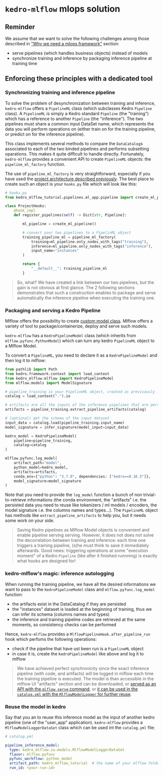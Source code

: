 # ``kedro-mlflow`` mlops solution

## Reminder

We assume that we want to solve the following challenges among those described in ["Why we need a mlops framework"](./01_why_framework.md) section:

- serve pipelines (which handles business objects) instead of models
- synchronize training and inference by packaging inference pipeline at training time

## Enforcing these principles with a dedicated tool

### Synchronizing training and inference pipeline

To solve the problem of desynchronization between training and inference, ``kedro-mlflow`` offers a `PipelineML` class (which subclasses Kedro `Pipeline` class). A `PipelineML` is simply a Kedro standard ``Pipeline`` (the "training") which has a reference to another ``Pipeline`` (the "inference"). The two pipelines must share a common input DataSet name, which represents the data you will perform operations on (either train on for the training pipeline, or predict on for the inference pipeline).

This class implements several methods to compare the ``DataCatalog``s associated to each of the two binded pipelines and performs subsetting oparations. This makes it quite difficult to handle directly. Fortunately, ``kedro-mlflow`` provides a convenient API to create ``PipelineML`` objects: the ``pipeline_ml_factory`` function.

The use of ``pipeline_ml_factory`` is very straightforward, especially if you have used the [project architecture described previously](./02_ml_project_components.md). The best place to create such an object is your `hooks.py` file which will look like this:

```python
# hooks.py
from kedro_mlflow_tutorial.pipelines.ml_app.pipeline import create_ml_pipeline

class ProjectHooks:
    @hook_impl
    def register_pipelines(self) -> Dict[str, Pipeline]:

        ml_pipeline = create_ml_pipeline()

        # convert your two pipelines to a PipelinML object
        training_pipeline_ml = pipeline_ml_factory(
            training=ml_pipeline.only_nodes_with_tags("training"),
            inference=ml_pipeline.only_nodes_with_tags("inference"),
            input_name="instances"
        )

        return {
            "__default__": training_pipeline_ml
        }

```

> So, what? We have created a link between our two pipelines, but the gain is not obvious at first glance. The 2 following sections demonstrates that such a construction enables to package and serve automatically the inference pipeline when executing the training one.

### Packaging and serving a Kedro Pipeline

Mlflow offers the possibility to create [custom model class](https://www.mlflow.org/docs/latest/models.html#custom-python-models). Mlflow offers a variety of tool to package/containerize, deploy and serve such models.

``kedro-mlflow`` has a ``KedroPipelineModel`` class (which inherits from ``mlflow.pyfunc.PythonModel``) which can turn any kedro ``PipelineML`` object to a Mlflow Model.

To convert a ``PipelineML``, you need to declare it as a ``KedroPipelineModel`` and then log it to mlflow:

```python
from pathlib import Path
from kedro.framework.context import load_context
from kedro_mlflow.mlflow import KedroPipelineModel
from mlflow.models import ModelSignature

# pipeline_training is your PipelineML object, created as previsously
catalog = load_context(".").io

# artifacts are all the inputs of the inference pipelines that are persisted in the catalog
artifacts = pipeline_training.extract_pipeline_artifacts(catalog)

# (optional) get the schema of the input dataset
input_data = catalog.load(pipeline_training.input_name)
model_signature = infer_signature(model_input=input_data)

kedro_model = KedroPipelineModel(
    pipeline=pipeline_training,
    catalog=catalog
)

mlflow.pyfunc.log_model(
    artifact_path="model",
    python_model=kedro_model,
    artifacts=artifacts,
    conda_env={"python": "3.7.0", dependencies: ["kedro==0.16.5"]},
    model_signature=model_signature
)
```

Note that you need to provide the ``log_model`` function a bunch of non trivial-to-retrieve informations (the conda environment, the "artifacts" i.e. the persisted data you need to reuse like tokenizers / ml models / encoders, the model signature i.e. the columns names and types...). The ``PipelineML`` object has methods like `extract_pipeline_artifacts` to help you, but it needs some work on your side.

> Saving Kedro pipelines as Mlflow Model objects is convenient and enable pipeline serving serving. However, it does not does not solve the decorrelation between training and inference: each time one triggers a training pipeline, (s)he must think to save it immediately afterwards. Good news: triggering operations at some "execution moment" of a Kedro ``Pipeline`` (like after it finished runnning) is exactly what hooks are designed for!

### kedro-mlflow's magic: inference autologging

When running the training pipeline, we have all the desired informations we want to pass to the ``KedroPipelineModel`` class and ``mlflow.pyfunc.log_model`` function:

- the artifacts exist in the DataCatalog if they are persisted
- the "instances" dataset is loaded at the beginning of training, thus we can infer its schema (columns names and types)
- the inference and training pipeline codes are retrieved at the same moments, so consistency checks can be performed

Hence, ``kedro-mlflow`` provides a ``MlflowPipelineHook.after_pipeline_run`` hook which perfoms the following operations:

- check if the pipeline that have ust been run is a ``PipelineML`` object
- in case it is, create the ``KedroPipelineModel`` like above and log it to mlflow

> We have achieved perfect synchronicity since the exact inference pipeline (with code, and artifacts) will be logged in mlflow each time the training pipeline is executed. The model is than accessible in the mlflow UI "artifacts" section and can be downloaded, or [served as an API with the ``mlflow serve`` command](https://www.mlflow.org/docs/latest/cli.html#mlflow-models-serve), or [it can be used in the `catalog.yml` with the `MlflowModelLogger` for further reuse](https://github.com/Galileo-Galilei/kedro-mlflow-tutorial#serve-the-inference-pipeline-to-a-end-user).

### Reuse the model in kedro

Say that you an to reuse this inference model as the input of another kedro pipeline (one of the "user_app" application). ``kedro-mlflow`` provides a ``MlflowModelLoggerDataSet`` class which can be used int the ``catalog.yml`` file:

```yaml
# catalog.yml

pipeline_inference_model:
  type: kedro_mlflow.io.models.MlflowModelLoggerDataSet
  flavor: mlflow.pyfunc
  pyfunc_workflow: python_model
  artifact_path: kedro_mlflow_tutorial  # the name of your mlflow folder = the model_name in pipeline_ml_factory
  run_id: <your-run-id>  
```
